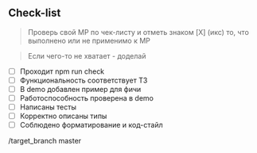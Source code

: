 ## Check-list

> Проверь свой МР по чек-листу и отметь знаком [X] (икс) то, что выполнено или не применимо к МР

> Если чего-то не хватает - доделай

- [ ] Проходит npm run check
- [ ] Функциональность соответствует ТЗ
- [ ] В demo добавлен пример для фичи
- [ ] Работоспособность проверена в demo
- [ ] Написаны тесты
- [ ] Корректно описаны типы
- [ ] Соблюдено форматирование и код-стайл

/target_branch master
